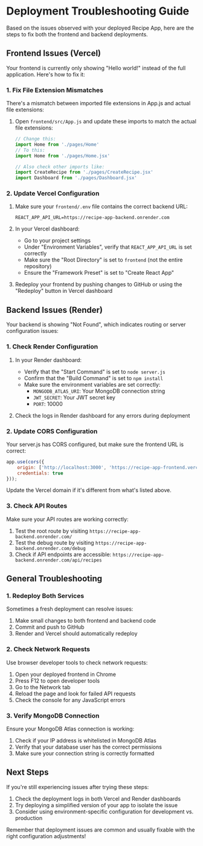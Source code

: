 # Deployment Troubleshooting Guide

Based on the issues observed with your deployed Recipe App, here are the steps to fix both the frontend and backend deployments.

## Frontend Issues (Vercel)

Your frontend is currently only showing "Hello world!" instead of the full application. Here's how to fix it:

### 1. Fix File Extension Mismatches

There's a mismatch between imported file extensions in App.js and actual file extensions:

1. Open `frontend/src/App.js` and update these imports to match the actual file extensions:
   ```javascript
   // Change this:
   import Home from './pages/Home'
   // To this:
   import Home from './pages/Home.jsx'
   
   // Also check other imports like:
   import CreateRecipe from './pages/CreateRecipe.jsx'
   import Dashboard from './pages/Dashboard.jsx'
   ```

### 2. Update Vercel Configuration

1. Make sure your `frontend/.env` file contains the correct backend URL:
   ```
   REACT_APP_API_URL=https://recipe-app-backend.onrender.com
   ```

2. In your Vercel dashboard:
   - Go to your project settings
   - Under "Environment Variables", verify that `REACT_APP_API_URL` is set correctly
   - Make sure the "Root Directory" is set to `frontend` (not the entire repository)
   - Ensure the "Framework Preset" is set to "Create React App"

3. Redeploy your frontend by pushing changes to GitHub or using the "Redeploy" button in Vercel dashboard

## Backend Issues (Render)

Your backend is showing "Not Found", which indicates routing or server configuration issues:

### 1. Check Render Configuration

1. In your Render dashboard:
   - Verify that the "Start Command" is set to `node server.js`
   - Confirm that the "Build Command" is set to `npm install`
   - Make sure the environment variables are set correctly:
     - `MONGODB_ATLAS_URI`: Your MongoDB connection string
     - `JWT_SECRET`: Your JWT secret key
     - `PORT`: 10000

2. Check the logs in Render dashboard for any errors during deployment

### 2. Update CORS Configuration

Your server.js has CORS configured, but make sure the frontend URL is correct:

```javascript
app.use(cors({
    origin: ['http://localhost:3000', 'https://recipe-app-frontend.vercel.app'],
    credentials: true
}));
```

Update the Vercel domain if it's different from what's listed above.

### 3. Check API Routes

Make sure your API routes are working correctly:

1. Test the root route by visiting `https://recipe-app-backend.onrender.com/`
2. Test the debug route by visiting `https://recipe-app-backend.onrender.com/debug`
3. Check if API endpoints are accessible: `https://recipe-app-backend.onrender.com/api/recipes`

## General Troubleshooting

### 1. Redeploy Both Services

Sometimes a fresh deployment can resolve issues:

1. Make small changes to both frontend and backend code
2. Commit and push to GitHub
3. Render and Vercel should automatically redeploy

### 2. Check Network Requests

Use browser developer tools to check network requests:

1. Open your deployed frontend in Chrome
2. Press F12 to open developer tools
3. Go to the Network tab
4. Reload the page and look for failed API requests
5. Check the console for any JavaScript errors

### 3. Verify MongoDB Connection

Ensure your MongoDB Atlas connection is working:

1. Check if your IP address is whitelisted in MongoDB Atlas
2. Verify that your database user has the correct permissions
3. Make sure your connection string is correctly formatted

## Next Steps

If you're still experiencing issues after trying these steps:

1. Check the deployment logs in both Vercel and Render dashboards
2. Try deploying a simplified version of your app to isolate the issue
3. Consider using environment-specific configuration for development vs. production

Remember that deployment issues are common and usually fixable with the right configuration adjustments!